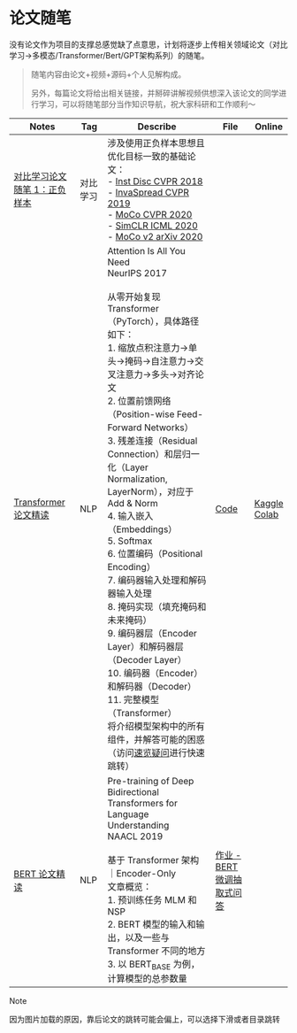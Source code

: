 # 论文随笔

没有论文作为项目的支撑总感觉缺了点意思，计划将逐步上传相关领域论文（对比学习->多模态/Transformer/Bert/GPT架构系列）的随笔。

> 随笔内容由论文+视频+源码+个人见解构成。
>
> 另外，每篇论文将给出相关链接，并掰碎讲解视频供想深入该论文的同学进行学习，可以将随笔部分当作知识导航，祝大家科研和工作顺利～

| Notes                                                        | Tag      | Describe                                                     | File                                                         | Online                                                       |
| ------------------------------------------------------------ | -------- | ------------------------------------------------------------ | ------------------------------------------------------------ | ------------------------------------------------------------ |
| [对比学习论文随笔 1：正负样本](./对比学习论文随笔%201：正负样本.md) | 对比学习 | 涉及使用正负样本思想且优化目标一致的基础论文：<br />- [Inst Disc CVPR 2018](./对比学习论文随笔%201：正负样本.md#inst-disc)<br />- [InvaSpread CVPR 2019](./对比学习论文随笔%201：正负样本.md#invaspread)<br />- [MoCo CVPR 2020](./对比学习论文随笔%201：正负样本.md#moco)<br />- [SimCLR ICML 2020](./对比学习论文随笔%201：正负样本.md#simclr)<br />- [MoCo v2 arXiv 2020](./对比学习论文随笔%201：正负样本.md#moco-v2) |                                                              |                                                              |
| [Transformer 论文精读](./Transformer%20论文精读.md)          | NLP      | Attention Is All You Need<br />NeurIPS 2017<br /><br />从零开始复现 Transformer（PyTorch），具体路径如下：<br />1. 缩放点积注意力->单头->掩码->自注意力->交叉注意力->多头->对齐论文<br/>2. 位置前馈网络（Position-wise Feed-Forward Networks）<br/>3. 残差连接（Residual Connection）和层归一化（Layer Normalization, LayerNorm），对应于 Add & Norm<br/>4. 输入嵌入（Embeddings）<br/>5. Softmax<br/>6. 位置编码（Positional Encoding）<br/>7. 编码器输入处理和解码器输入处理<br/>8. 掩码实现（填充掩码和未来掩码）<br/>9. 编码器层（Encoder Layer）和解码器层（Decoder Layer）<br/>10. 编码器（Encoder）和解码器（Decoder）<br/>11. 完整模型（Transformer）<br />将介绍模型架构中的所有组件，并解答可能的困惑（访问[速览疑问](./Transformer%20论文精读.md#速览疑问)进行快速跳转） | [Code](./Demos/动手实现%20Transformer.ipynb)                 | [Kaggle](https://www.kaggle.com/code/aidemos/transformer)<br />[Colab](https://colab.research.google.com/drive/1BtYPNjEHw3dudw5KKFe9dBEsUsgkm1Vt?usp=sharing) |
| [BERT 论文精读](./BERT%20论文精读.md)                        | NLP      | Pre-training of Deep Bidirectional Transformers for Language Understanding<br />NAACL 2019<br /><br />基于 Transformer 架构｜Encoder-Only<br />文章概览：<br />1. 预训练任务 MLM 和 NSP<br />2. BERT 模型的输入和输出，以及一些与 Transformer 不同的地方<br />3. 以 $\text{BERT}_\text{BASE}$ 为例，计算模型的总参数量<br /> | [作业 - BERT 微调抽取式问答](../Guide/22b.%20作业%20-%20Bert%20微调抽取式问答.md) |                                                              |

> [!note]
>
> 因为图片加载的原因，靠后论文的跳转可能会偏上，可以选择下滑或者目录跳转
